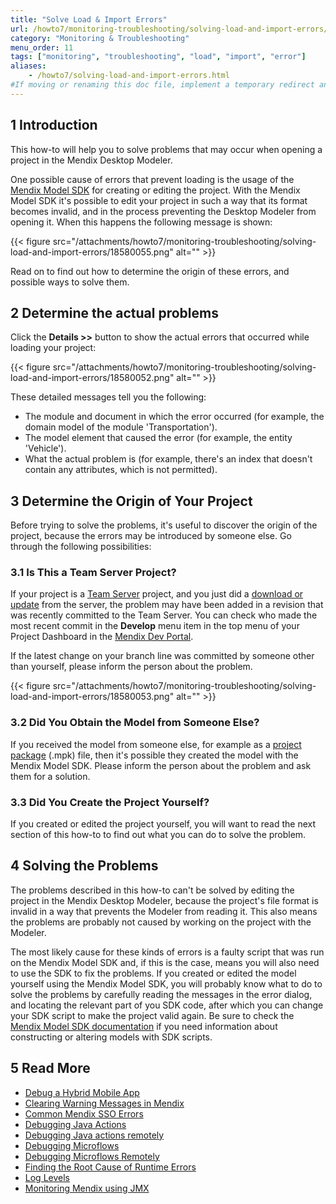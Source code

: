 ```yaml
---
title: "Solve Load & Import Errors"
url: /howto7/monitoring-troubleshooting/solving-load-and-import-errors/
category: "Monitoring & Troubleshooting"
menu_order: 11
tags: ["monitoring", "troubleshooting", "load", "import", "error"]
aliases:
    - /howto7/solving-load-and-import-errors.html
#If moving or renaming this doc file, implement a temporary redirect and let the respective team know they should update the URL in the product. See Mapping to Products for more details.
---
```


## 1 Introduction

This how-to will help you to solve problems that may occur when opening a project in the Mendix Desktop Modeler.

One possible cause of errors that prevent loading is the usage of the [Mendix Model SDK](/apidocs-mxsdk/mxsdk/) for creating or editing the project. With the Mendix Model SDK it's possible to edit your project in such a way that its format becomes invalid, and in the process preventing the Desktop Modeler from opening it. When this happens the following message is shown:

{{< figure src="/attachments/howto7/monitoring-troubleshooting/solving-load-and-import-errors/18580055.png" alt="" >}}

Read on to find out how to determine the origin of these errors, and possible ways to solve them.

## 2 Determine the actual problems

Click the **Details >>** button to show the actual errors that occurred while loading your project:

{{< figure src="/attachments/howto7/monitoring-troubleshooting/solving-load-and-import-errors/18580052.png" alt="" >}}

These detailed messages tell you the following:

* The module and document in which the error occurred (for example, the domain model of the module 'Transportation').
* The model element that caused the error (for example, the entity 'Vehicle').
* What the actual problem is (for example, there's an index that doesn't contain any attributes, which is not permitted).

## 3 Determine the Origin of Your Project

Before trying to solve the problems, it's useful to discover the origin of the project, because the errors may be introduced by someone else. Go through the following possibilities:

### 3.1 Is This a Team Server Project?

If your project is a [Team Server](/refguide7/team-server/) project, and you just did a [download or update](/refguide7/using-version-control-in-the-dm/) from the server, the problem may have been added in a revision that was recently committed to the Team Server. You can check who made the most recent commit in the **Develop** menu item in the top menu of your Project Dashboard in the [Mendix Dev Portal](https://sprintr.home.mendix.com).

If the latest change on your branch line was committed by someone other than yourself, please inform the person about the problem.

{{< figure src="/attachments/howto7/monitoring-troubleshooting/solving-load-and-import-errors/18580053.png" alt="" >}}

### 3.2 Did You Obtain the Model from Someone Else?

If you received the model from someone else, for example as a [project package](/howto7/integration/importing-and-exporting-objects/) (.mpk) file, then it's possible they created the model with the Mendix Model SDK. Please inform the person about the problem and ask them for a solution.

### 3.3 Did You Create the Project Yourself?

If you created or edited the project yourself, you will want to read the next section of this how-to to find out what you can do to solve the problem.

## 4 Solving the Problems

The problems described in this how-to can't be solved by editing the project in the Mendix Desktop Modeler, because the project's file format is invalid in a way that prevents the Modeler from reading it. This also means the problems are probably not caused by working on the project with the Modeler.

The most likely cause for these kinds of errors is a faulty script that was run on the Mendix Model SDK and, if this is the case, means you will also need to use the SDK to fix the problems. If you created or edited the model yourself using the Mendix Model SDK, you will probably know what to do to solve the problems by carefully reading the messages in the error dialog, and locating the relevant part of you SDK code, after which you can change your SDK script to make the project valid again. Be sure to check the [Mendix Model SDK documentation](/apidocs-mxsdk/mxsdk/) if you need information about constructing or altering models with SDK scripts.

## 5 Read More

* [Debug a Hybrid Mobile App](/howto7/mobile/debug-a-mobile-app/)
* [Clearing Warning Messages in Mendix](/howto7/monitoring-troubleshooting/clear-warning-messages/)
* [Common Mendix SSO Errors](/howto7/monitoring-troubleshooting/handle-common-mendix-sso-errors/)
* [Debugging Java Actions](/howto7/monitoring-troubleshooting/debug-java-actions/)
* [Debugging Java actions remotely](/howto7/monitoring-troubleshooting/debug-java-actions-remotely/)
* [Debugging Microflows](/howto7/monitoring-troubleshooting/debug-microflows/)
* [Debugging Microflows Remotely](/howto7/monitoring-troubleshooting/debug-microflows-remotely/)
* [Finding the Root Cause of Runtime Errors](/howto7/monitoring-troubleshooting/finding-the-root-cause-of-runtime-errors/)
* [Log Levels](/howto7/monitoring-troubleshooting/log-levels/)
* [Monitoring Mendix using JMX](/howto7/monitoring-troubleshooting/monitoring-mendix-using-jmx/)
